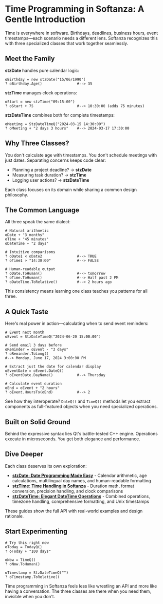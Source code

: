 # Time Programming in Softanza: A Gentle Introduction

Time is everywhere in software. Birthdays, deadlines, business hours, event timestamps—each scenario needs a different lens. Softanza recognizes this with three specialized classes that work together seamlessly.

## Meet the Family

**stzDate** handles pure calendar logic:
```ring
oBirthday = new stzDate("15/06/1990")
? oBirthday.Age()                #--> 35
```

**stzTime** manages clock operations:
```ring
oStart = new stzTime("09:15:00")
? oStart + 75                    #--> 10:30:00 (adds 75 minutes)
```

**stzDateTime** combines both for complete timestamps:
```ring
oMeeting = StzDateTimeQ("2024-03-15 14:30:00")
? oMeeting + "2 days 3 hours"    #--> 2024-03-17 17:30:00
```

## Why Three Classes?

You don't calculate age with timestamps. You don't schedule meetings with just dates. Separating concerns keeps code clear:

- Planning a project deadline? → **stzDate**
- Measuring task duration? → **stzTime**  
- Logging user actions? → **stzDateTime**

Each class focuses on its domain while sharing a common design philosophy.

## The Common Language

All three speak the same dialect:

```ring
# Natural arithmetic
oDate + "3 months"
oTime + "45 minutes"
oDateTime + "2 days"

# Intuitive comparisons
? oDate1 < oDate2                #--> TRUE
? oTime1 > "14:30:00"            #--> FALSE

# Human-readable output
? oDate.ToHuman()                #--> tomorrow
? oTime.ToHuman()                #--> Half past 2 PM
? oDateTime.ToRelative()         #--> 2 hours ago
```

This consistency means learning one class teaches you patterns for all three.

## A Quick Taste

Here's real power in action—calculating when to send event reminders:

```ring
# Event next month
oEvent = StzDateTimeQ("2024-06-20 15:00:00")

# Send email 3 days before
oReminder = oEvent - "3 days"
? oReminder.ToLong()
#--> Monday, June 17, 2024 3:00:00 PM

# Extract just the date for calendar display
oEventDate = oEvent.DateQ()
? oEventDate.DayName()           #--> Thursday

# Calculate event duration
oEnd = oEvent + "2 hours"
? oEvent.HoursTo(oEnd)           #--> 2
```

See how they interoperate? `DateQ()` and `TimeQ()` methods let you extract components as full-featured objects when you need specialized operations.

## Built on Solid Ground

Behind the expressive syntax lies Qt's battle-tested C++ engine. Operations execute in microseconds. You get both elegance and performance.

## Dive Deeper

Each class deserves its own exploration:

- **[stzDate: Date Programming Made Easy]([stzdate-date-programming-in-softanza.md])** - Calendar arithmetic, age calculations, multilingual day names, and human-readable formatting
- **[stzTime: Time Handling in Softanza]([stztime-handling-time-in-softanza.md])** - Duration math, format conversion, precision handling, and clock comparisons
- **[stzDateTime: Elegant DateTime Operations]([stzdatetime-guide-narration.md])** - Combined operations, timezone handling, comprehensive formatting, and Unix timestamps

These guides show the full API with real-world examples and design rationale.

## Start Experimenting

```ring
# Try this right now
oToday = TodayQ()
? oToday + "100 days"

oNow = TimeQ()
? oNow.ToHuman()

oTimestamp = StzDateTimeQ("")
? oTimestamp.ToRelative()
```

Time programming in Softanza feels less like wrestling an API and more like having a conversation. The three classes are there when you need them, invisible when you don't.